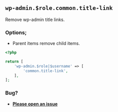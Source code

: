 ## `wp-admin.$role.common.title-link`

Remove wp-admin title links.

### Options;

* Parent items remove child items. 

```php
<?php

return [
    'wp-admin.$role|$username' => [
        'common.title-link',
    ],
];
```

### Bug?

* **[Please open an issue](https://github.com/soberwp/intervention/issues/new?title=[wp-admin.common.title-link]&labels=bug&assignees=darrenjacoby)**
